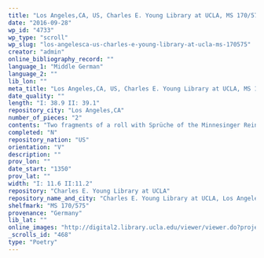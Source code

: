 ```yaml
---
title: "Los Angeles,CA, US, Charles E. Young Library at UCLA, MS 170/575"
date: "2016-09-28"
wp_id: "4733"
wp_type: "scroll"
wp_slug: "los-angelesca-us-charles-e-young-library-at-ucla-ms-170575"
creator: "admin"
online_bibliography_record: ""
language_1: "Middle German"
language_2: ""
lib_lon: ""
meta_title: "Los Angeles,CA, US, Charles E. Young Library at UCLA, MS 170/575"
date_quality: ""
length: "I: 38.9 II: 39.1"
repository_city: "Los Angeles,CA"
number_of_pieces: "2"
contents: "Two fragments of a roll with Sprüche of the Minnesinger Reinmar von Zweter."
completed: "N"
repository_nation: "US"
orientation: "V"
description: ""
prov_lon: ""
date_start: "1350"
prov_lat: ""
width: "I: 11.6 II:11.2"
repository: "Charles E. Young Library at UCLA"
repository_name_and_city: "Charles E. Young Library at UCLA, Los Angeles CA US"
shelfmark: "MS 170/575"
provenance: "Germany"
lib_lat: ""
online_images: "http://digital2.library.ucla.edu/viewer/viewer.do?projectNo=123&arkId=21198/zz002hgbtt#"
_scrolls_id: "468"
type: "Poetry"
---
```



